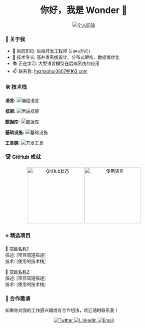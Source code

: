 <h1 align="center">你好，我是 Wonder 👋</h1>
<p align="center">
  <a href="https://www.hezhaohui.cn/">
    <img alt="个人网站" src="https://img.shields.io/badge/个人网站-分享知识-orange?style=flat&logo=gitbook">
  </a>
</p>

### 🧠 关于我

- 🔭 目前职位: 后端开发工程师 (Java方向)
- 🌱 技术专长: 高并发系统设计、分布式架构、数据库优化
- 📚 正在学习: 大型语言模型在后端系统的应用
- 📫 联系我: hezhaohui0807@163.com

### 🛠 技术栈

<p align="left">
  <!-- 核心语言 -->
  <strong>语言:</strong>
  <img src="https://skillicons.dev/icons?i=java,python,go" alt="编程语言" />
  
  <!-- 服务框架 -->
  <strong>框架:</strong>
  <img src="https://skillicons.dev/icons?i=spring,flask,gin" alt="后端框架" />
  
  <!-- 数据存储 -->
  <strong>数据库:</strong>
  <img src="https://skillicons.dev/icons?i=mysql,postgres,mongodb,redis" alt="数据库" />
  
  <!-- 基础设施 -->
  <strong>基础设施:</strong>
  <img src="https://skillicons.dev/icons?i=docker,kubernetes,aws,azure" alt="基础设施" />
  
  <!-- 开发工具 -->
  <strong>工具链:</strong>
  <img src="https://skillicons.dev/icons?i=git,github,idea,vscode" alt="开发工具" />
</p>

### 🏆 GitHub 成就

<p align="center">
  <img height="180em" src="https://github-readme-stats.vercel.app/api?username=2311719626&show_icons=true&theme=github_dark&include_all_commits=true&count_private=true" alt="GitHub状态" />
  <img height="180em" src="https://github-readme-stats.vercel.app/api/top-langs?username=2311719626&layout=compact&theme=github_dark" alt="使用语言" />
</p>

### ⭐ 精选项目

<!-- 项目1 -->
📌 [项目名称1](链接)  
描述: [项目简短描述]  
技术: [使用的技术栈]

<!-- 项目2 -->
📌 [项目名称2](链接)  
描述: [项目简短描述]  
技术: [使用的技术栈]

### 🤝 合作邀请
如果你对我的工作感兴趣或有合作想法，欢迎随时联系我！

<p align="center">
  <!-- 社交媒体链接 -->
  <a href="[Twitter链接]">
    <img alt="Twitter" src="https://img.shields.io/badge/Twitter-%231DA1F2.svg?style=flat&logo=Twitter&logoColor=white" />
  </a>
  <a href="[LinkedIn链接]">
    <img alt="LinkedIn" src="https://img.shields.io/badge/linkedin-%230077B5.svg?style=flat&logo=linkedin&logoColor=white" />
  </a>
  <a href="[邮件地址]">
    <img alt="Email" src="https://img.shields.io/badge/Email-联系我-purple?style=flat&logo=gmail" />
  </a>
</p>
